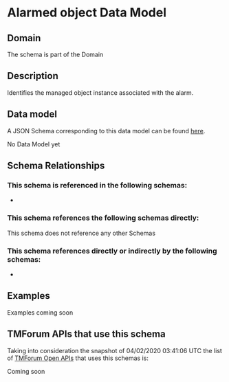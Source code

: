 # Alarmed object Data Model

## Domain

The  schema is part of the  Domain

## Description

Identifies the managed object instance associated with the alarm.

## Data model

A JSON Schema corresponding to this data model can be found
[here](https://github.com/tmforum-rand/schemas/blob/candidates/Resource/AlarmedObject.schema.json).

No Data Model yet

## Schema Relationships

### This schema is referenced in the following schemas:

-

### This schema references the following schemas directly:

This schema does not reference any other Schemas

### This schema references directly or indirectly by the following schemas:

-



## Examples

Examples coming soon

## TMForum APIs that use this schema

Taking into consideration the snapshot of 04/02/2020 03:41:06 UTC the list of [TMForum Open APIs](https://www.tmforum.org/open-apis/) that uses this schemas is:

Coming soon